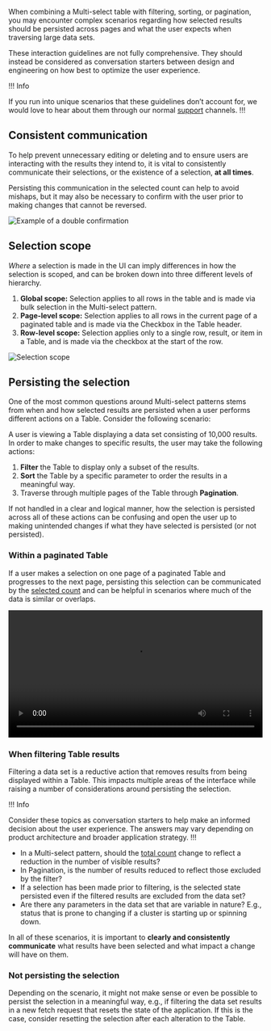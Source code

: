 When combining a Multi-select table with filtering, sorting, or pagination, you may encounter complex scenarios regarding how selected results should be persisted across pages and what the user expects when traversing large data sets.

These interaction guidelines are not fully comprehensive. They should instead be considered as conversation starters between design and engineering on how best to optimize the user experience.

!!! Info

If you run into unique scenarios that these guidelines don’t account for, we would love to hear about them through our normal [support](/about/support) channels.
!!!

## Consistent communication

To help prevent unnecessary editing or deleting and to ensure users are interacting with the results they intend to, it is vital to consistently communicate their selections, or the existence of a selection, **at all times**.

Persisting this communication in the selected count can help to avoid mishaps, but it may also be necessary to confirm with the user prior to making changes that cannot be reversed.

![Example of a double confirmation](/assets/patterns/table-multi-select/multi-select-double-confirmation.png)

## Selection scope

_Where_ a selection is made in the UI can imply differences in how the selection is scoped, and can be broken down into three different levels of hierarchy.

1. **Global scope:** Selection applies to all rows in the table and is made via bulk selection in the Multi-select pattern.
2. **Page-level scope:** Selection applies to all rows in the current page of a paginated table and is made via the Checkbox in the Table header.
3. **Row-level scope:** Selection applies only to a single row, result, or item in a Table, and is made via the checkbox at the start of the row.

![Selection scope](/assets/patterns/table-multi-select/selection-scope.png)

## Persisting the selection

One of the most common questions around Multi-select patterns stems from when and how selected results are persisted when a user performs different actions on a Table. Consider the following scenario:

A user is viewing a Table displaying a data set consisting of 10,000 results. In order to make changes to specific results, the user may take the following actions:

1. **Filter** the Table to display only a subset of the results.
2. **Sort** the Table by a specific parameter to order the results in a meaningful way.
3. Traverse through multiple pages of the Table through **Pagination**.

If not handled in a clear and logical manner, how the selection is persisted across all of these actions can be confusing and open the user up to making unintended changes if what they have selected is persisted (or not persisted).

### Within a paginated Table

If a user makes a selection on one page of a paginated Table and progresses to the next page, persisting this selection can be communicated by the [selected count](/patterns/table-multi-select?tab=guidelines#selected-count) and can be helpful in scenarios where much of the data is similar or overlaps.

<video loop controls width="100%">
    <source
        src="/assets/patterns/table-multi-select/multi-select-pagination-interaction.mp4"
        type="video/mp4"
    />
</video>

### When filtering Table results

Filtering a data set is a reductive action that removes results from being displayed within a Table. This impacts multiple areas of the interface while raising a number of considerations around persisting the selection.

!!! Info

Consider these topics as conversation starters to help make an informed decision about the user experience. The answers may vary depending on product architecture and broader application strategy.
!!!

- In a Multi-select pattern, should the [total count](/patterns/table-multi-select?tab=guidlines#total-count) change to reflect a reduction in the number of visible results?
- In Pagination, is the number of results reduced to reflect those excluded by the filter?
- If a selection has been made prior to filtering, is the selected state persisted even if the filtered results are excluded from the data set?
- Are there any parameters in the data set that are variable in nature? E.g., status that is prone to changing if a cluster is starting up or spinning down.

In all of these scenarios, it is important to **clearly and consistently communicate** what results have been selected and what impact a change will have on them.

### Not persisting the selection

Depending on the scenario, it might not make sense or even be possible to persist the selection in a meaningful way, e.g., if filtering the data set results in a new fetch request that resets the state of the application. If this is the case, consider resetting the selection after each alteration to the Table.
